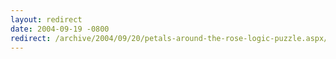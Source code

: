 ```yaml
---
layout: redirect
date: 2004-09-19 -0800
redirect: /archive/2004/09/20/petals-around-the-rose-logic-puzzle.aspx/
---
```

